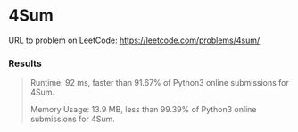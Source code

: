 # 4Sum

URL to problem on LeetCode: https://leetcode.com/problems/4sum/

### Results

> Runtime: 92 ms, faster than 91.67% of Python3 online submissions for 4Sum.
> 
> Memory Usage: 13.9 MB, less than 99.39% of Python3 online submissions for 4Sum.